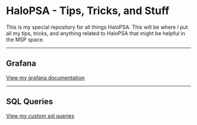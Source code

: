 # HaloPSA - Tips, Tricks, and Stuff

This is my special repository for all things HaloPSA. This will be where I put
all my tips, tricks, and anything related to HaloPSA that might be helpful in the
MSP space.

---

## Grafana

[View my grafana documentation](./grafana/README.md)

---

## SQL Queries

[View my custom sql queries](./queries/README.md)